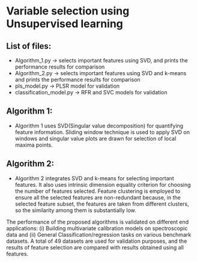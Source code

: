 # Variable selection using Unsupervised learning

## List of files:
- Algorithm_1.py -> selects important features using SVD, and prints the performance results for comparison
- Algorithm_2.py -> selects important features using SVD and k-means and prints the performance results for comparison
- pls_model.py -> PLSR model for validation
- classification_model.py -> RFR and SVC models for validation

## Algorithm 1:
- Algorithm 1 uses SVD(Singular value decomposition) for quantifying feature information. Sliding window technique is used to apply SVD on windows and singular value plots are drawn for selection of local maxima points.
## Algorithm 2:
- Algorithm 2 integrates SVD and k-means for selecting important features. It also uses intrinsic dimension equality criterion for choosing the number of features selected. Feature clustering is employed to ensure all the selected features are non-redundant because, in the selected feature subset, the features are taken from different clusters, so the similarity among them is substantially low.

The performance of the proposed algorithms is validated on different end applications: (i) Building multivariate calibration models on spectroscopic data and (ii) General Classification/regression tasks on various benchmark datasets. A total of 49 datasets are used for validation purposes, and the results of feature selection are compared with results obtained using all features.
